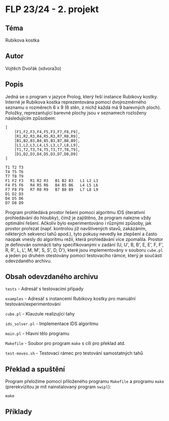 # FLP 23/24 - 2. projekt

## Téma

Rubikova kostka

## Autor

Vojtěch Dvořák (xdvora3o)

## Popis

Jedná se o program v jazyce Prolog, který řeší instance Rubikovy kostky.
Interně je Rubikova kostka reprezentována pomocí dvojrozměrného seznamu o rozměrech 6 x 9 (6 stěn, z nichž každá má 9 barevných ploch).
Položky, reprezantující barevné plochy jsou v seznamech rozloženy následujícím způsobem:

```
[
    [F1,F2,F3,F4,F5,F3,F7,F8,F9],
    [R1,R2,R3,R4,R5,R3,R7,R8,R9],
    [B1,B2,B3,B4,B5,B3,B7,B8,B9],
    [L1,L2,L3,L4,L5,L3,L7,L8,L9],
    [T1,T2,T3,T4,T5,T3,T7,T8,T9],
    [D1,D2,D3,D4,D5,D3,D7,D8,D9]
]
```

```
T1 T2 T3
T4 T5 T6
T7 T8 T9
F1 F2 F3   R1 R2 R3   B1 B2 B3   L1 L2 L3
F4 F5 F6   R4 R5 R6   B4 B5 B6   L4 L5 L6  
F7 F8 F9   R7 R8 R9   B7 B8 B9   L7 L8 L9  
D1 D2 D3
D4 D5 D6
D7 D8 D9
```

Program prohledává prostor řešení pomocí algoritmu IDS (iterativní prohledávání do hloubky), čímž je zajištěno, že program nalezne vždy optimální řešení.
Ačkoliv bylo experimentováno i různými způsoby, jak prostor prořezat (např. kontrolou již navštívených stavů, zakázáním, některých sekvencí tahů apod.), tyto pokusy nevedly ke zlepšení a často naopak vnesly do algoritmu režii, která prohledávání více zpomalila. Prostor je definován osmnácti tahy specifikovanými v zadání (U, U', B, B', E, E', F, F', R, R', L, L', M, M', S, S', D, D'), které jsou implementovány v souboru `cube.pl` a jeden po druhém otestovány pomocí testovacího rámce, který je součástí odevzdaného archivu. 

## Obsah odevzdaného archivu

`tests` - Adresář s testovacími případy

`examples` - Adresář s instancemi Rubikovy kostky pro manuální testování/experimentování

`cube.pl` - Klauzule realizující tahy

`ids_solver.pl` - Implementace IDS algoritmu

`main.pl` - Hlavní tělo programu

`Makefile` - Soubor pro program `make` s cíli pro překlad atd.

`test-moves.sh` - Testovací rámec pro testování samostatných tahů

## Překlad a spuštění

Program přeložíme pomocí přiloženého programu `Makefile` a programu `make` (prerekvizitou je mít nainstalovaný program `swipl`):

```
make
```



## Příklady

